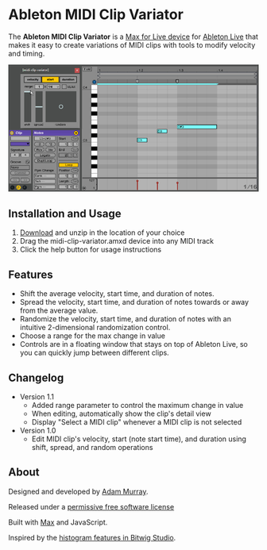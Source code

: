 # Ableton MIDI Clip Variator

The **Ableton MIDI Clip Variator**
is a [Max for Live device](http://ableton.com/maxforlive)
for [Ableton Live](http://ableton.com/live/)
that makes it easy to create variations of MIDI clips with tools to modify velocity and timing.

![Image of MIDI Clip Variator in use](./midi-clip-variator-in-use.gif)



## Installation and Usage

1. [Download](https://github.com/adamjmurray/ableton-midi-clip-variator/archive/master.zip) and unzip in the location of your choice
2. Drag the midi-clip-variator.amxd device into any MIDI track
3. Click the help button for usage instructions


## Features

* Shift the average velocity, start time, and duration of notes.
* Spread the velocity, start time, and duration of notes towards or away from the average value.
* Randomize the velocity, start time, and duration of notes with an intuitive 2-dimensional randomization control.
* Choose a range for the max change in value
* Controls are in a floating window that stays on top of Ableton Live, so you can quickly jump between different clips.


## Changelog

* Version 1.1
    * Added range parameter to control the maximum change in value
    * When editing, automatically show the clip's detail view
    * Display "Select a MIDI clip" whenever a MIDI clip is not selected
* Version 1.0
    * Edit MIDI clip's velocity, start (note start time), and duration using shift, spread, and random operations


## About

Designed and developed by [Adam Murray](https://github.com/adamjmurray).

Released under a [permissive free software license](https://github.com/adamjmurray/ableton-midi-clip-variator/blob/master/LICENSE.txt)

Built with [Max](http://cycling74.com/products/max/) and JavaScript.

Inspired by the [histogram features in Bitwig Studio](http://bitwig.com/bitwig-studio).



